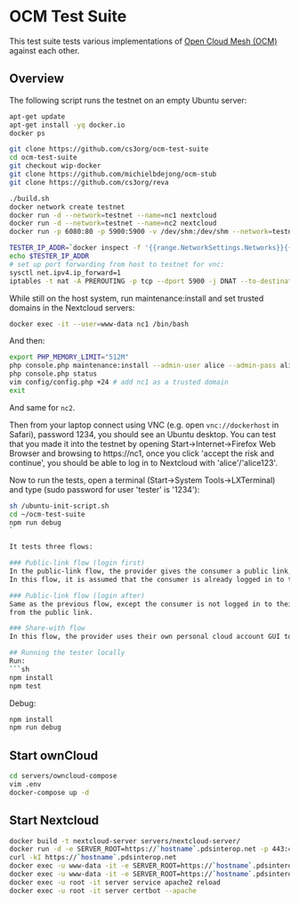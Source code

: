 # OCM Test Suite
This test suite tests various implementations of [Open Cloud Mesh (OCM)](https://github.com/cs3org/OCM-API) against each other.

## Overview
The following script runs the testnet on an empty Ubuntu server:
```sh
apt-get update
apt-get install -yq docker.io
docker ps

git clone https://github.com/cs3org/ocm-test-suite
cd ocm-test-suite
git checkout wip-docker
git clone https://github.com/michielbdejong/ocm-stub
git clone https://github.com/cs3org/reva

./build.sh
docker network create testnet
docker run -d --network=testnet --name=nc1 nextcloud
docker run -d --network=testnet --name=nc2 nextcloud
docker run -p 6080:80 -p 5900:5900 -v /dev/shm:/dev/shm --network=testnet --name=tester -d tester

TESTER_IP_ADDR=`docker inspect -f '{{range.NetworkSettings.Networks}}{{.IPAddress}}{{end}}' tester`
echo $TESTER_IP_ADDR
# set up port forwarding from host to testnet for vnc:
sysctl net.ipv4.ip_forward=1
iptables -t nat -A PREROUTING -p tcp --dport 5900 -j DNAT --to-destination $TESTER_IP_ADDR:5900
```

While still on the host system, run maintenance:install and set trusted domains in the Nextcloud servers:
```sh
docker exec -it --user=www-data nc1 /bin/bash
```
And then:
```sh
export PHP_MEMORY_LIMIT="512M"
php console.php maintenance:install --admin-user alice --admin-pass alice123
php console.php status
vim config/config.php +24 # add nc1 as a trusted domain
exit
```
And same for `nc2`.


Then from your laptop connect using VNC (e.g. open `vnc://dockerhost` in Safari), password 1234, you should see an Ubuntu desktop.
You can test that you made it into the testnet by opening Start->Internet->Firefox Web Browser and browsing to https://nc1, once you
click 'accept the risk and continue', you should be able to log in to Nextcloud with 'alice'/'alice123'.

Now to run the tests, open a terminal (Start->System Tools->LXTerminal) and type (sudo password for user 'tester' is '1234'):
```sh
sh /ubuntu-init-script.sh
cd ~/ocm-test-suite
npm run debug
`

It tests three flows:

### Public-link flow (login first)
In the public-link flow, the provider gives the consumer a public link, and the consumer clicks 'save to my personal cloud' on there.
In this flow, it is assumed that the consumer is already logged in to their personal cloud account before clicking 'save to my personal cloud' on the public link. After clicking, the consumer is redirected to their personal cloud account GUI, accepts the share, and then leaves it again.

### Public-link flow (login after)
Same as the previous flow, except the consumer is not logged in to their own personal cloud account yet when they get redirected to it
from the public link.

### Share-with flow
In this flow, the provider uses their own personal cloud account GUI to share a resource with the consumer, and the consumer notices this from the notification in their personal cloud acccount GUI, accepts the share, then leaves it again.

## Running the tester locally
Run:
```sh
npm install
npm test
```

Debug:
```sh
npm install
npm run debug
```

## Start ownCloud
```sh
cd servers/owncloud-compose
vim .env
docker-compose up -d
```

## Start Nextcloud
```sh
docker build -t nextcloud-server servers/nextcloud-server/
docker run -d -e SERVER_ROOT=https://`hostname`.pdsinterop.net -p 443:443 -p 80:80 --name=server nextcloud-server
curl -kI https://`hostname`.pdsinterop.net
docker exec -u www-data -it -e SERVER_ROOT=https://`hostname`.pdsinterop.net server php console.php maintenance:install --admin-user alice --admin-pass alice123
docker exec -u www-data -it -e SERVER_ROOT=https://`hostname`.pdsinterop.net server sed -i "25 i\    1 => '`hostname`.pdsinterop.net'," config/config.php
docker exec -u root -it server service apache2 reload
docker exec -u root -it server certbot --apache
```
